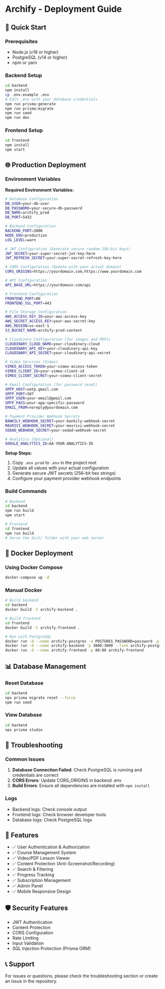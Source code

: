 # Archify - Deployment Guide

## 🚀 Quick Start

### Prerequisites
- Node.js (v18 or higher)
- PostgreSQL (v14 or higher)
- npm or yarn

### Backend Setup
```bash
cd backend
npm install
cp .env.example .env
# Edit .env with your database credentials
npm run prisma:generate
npm run prisma:migrate
npm run seed
npm run dev
```

### Frontend Setup
```bash
cd frontend
npm install
npm start
```

## 🌐 Production Deployment

### Environment Variables

**Required Environment Variables:**

```bash
# Database Configuration
DB_USER=your-db-user
DB_PASSWORD=your-secure-db-password
DB_NAME=archify_prod
DB_PORT=5432

# Backend Configuration
BACKEND_PORT=3000
NODE_ENV=production
LOG_LEVEL=warn

# JWT Configuration (Generate secure random 256-bit keys)
JWT_SECRET=your-super-secret-jwt-key-here
JWT_REFRESH_SECRET=your-super-secret-refresh-key-here

# CORS Configuration (Update with your actual domain)
CORS_ORIGINS=https://yourdomain.com,https://www.yourdomain.com

# API Configuration
API_BASE_URL=https://yourdomain.com/api

# Frontend Configuration
FRONTEND_PORT=80
FRONTEND_SSL_PORT=443

# File Storage Configuration
AWS_ACCESS_KEY_ID=your-aws-access-key
AWS_SECRET_ACCESS_KEY=your-aws-secret-key
AWS_REGION=us-east-1
S3_BUCKET_NAME=archify-prod-content

# Cloudinary Configuration (for images and PDFs)
CLOUDINARY_CLOUD_NAME=your-cloudinary-cloud
CLOUDINARY_API_KEY=your-cloudinary-api-key
CLOUDINARY_API_SECRET=your-cloudinary-api-secret

# Video Services (Vimeo)
VIMEO_ACCESS_TOKEN=your-vimeo-access-token
VIMEO_CLIENT_ID=your-vimeo-client-id
VIMEO_CLIENT_SECRET=your-vimeo-client-secret

# Email Configuration (for password reset)
SMTP_HOST=smtp.gmail.com
SMTP_PORT=587
SMTP_USER=your-email@gmail.com
SMTP_PASS=your-app-specific-password
EMAIL_FROM=noreply@yourdomain.com

# Payment Provider Webhook Secrets
BANKILY_WEBHOOK_SECRET=your-bankily-webhook-secret
MASRIVI_WEBHOOK_SECRET=your-masrivi-webhook-secret
SEDAD_WEBHOOK_SECRET=your-sedad-webhook-secret

# Analytics (Optional)
GOOGLE_ANALYTICS_ID=GA-YOUR-ANALYTICS-ID
```

**Setup Steps:**
1. Copy `.env.prod` to `.env` in the project root
2. Update all values with your actual configuration
3. Generate secure JWT secrets (256-bit hex strings)
4. Configure your payment provider webhook endpoints

### Build Commands
```bash
# Backend
cd backend
npm run build
npm start

# Frontend
cd frontend
npm run build
# Serve the dist/ folder with your web server
```

## 🐳 Docker Deployment

### Using Docker Compose
```bash
docker-compose up -d
```

### Manual Docker
```bash
# Build backend
cd backend
docker build -t archify-backend .

# Build frontend
cd frontend
docker build -t archify-frontend .

# Run with PostgreSQL
docker run -d --name archify-postgres -e POSTGRES_PASSWORD=password -p 5432:5432 postgres:16
docker run -d --name archify-backend -p 3000:3000 --link archify-postgres archify-backend
docker run -d --name archify-frontend -p 80:80 archify-frontend
```

## 📊 Database Management

### Reset Database
```bash
cd backend
npx prisma migrate reset --force
npm run seed
```

### View Database
```bash
cd backend
npx prisma studio
```

## 🔧 Troubleshooting

### Common Issues
1. **Database Connection Failed**: Check PostgreSQL is running and credentials are correct
2. **CORS Errors**: Update CORS_ORIGINS in backend .env
3. **Build Errors**: Ensure all dependencies are installed with `npm install`

### Logs
- Backend logs: Check console output
- Frontend logs: Check browser developer tools
- Database logs: Check PostgreSQL logs

## 📱 Features

- ✅ User Authentication & Authorization
- ✅ Course Management System
- ✅ Video/PDF Lesson Viewer
- ✅ Content Protection (Anti-Screenshot/Recording)
- ✅ Search & Filtering
- ✅ Progress Tracking
- ✅ Subscription Management
- ✅ Admin Panel
- ✅ Mobile Responsive Design

## 🛡️ Security Features

- JWT Authentication
- Content Protection
- CORS Configuration
- Rate Limiting
- Input Validation
- SQL Injection Protection (Prisma ORM)

## 📞 Support

For issues or questions, please check the troubleshooting section or create an issue in the repository.
